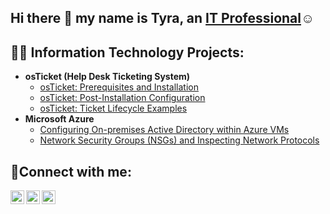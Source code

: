 ## Hi there 👋 my name is Tyra, an <a href="https://linkedin.com/in/tyrajohnson5">IT Professional</a>☺</h1>


<h2>👨‍💻 Information Technology Projects:</h2>

- <b>osTicket (Help Desk Ticketing System)</b>
  - [osTicket: Prerequisites and Installation](https://github.com/tyradanielle/osticket-prereqs)
  - [osTicket: Post-Installation Configuration](https://github.com/tyradanielle/post-install-config)
  - [osTicket: Ticket Lifecycle Examples](https://github.com/tyradanielle/ticket-lifecycle)
- <b>Microsoft Azure</b>
  - [Configuring On-premises Active Directory within Azure VMs](https://github.com/tyradanielle/configure-ad)
  - [Network Security Groups (NSGs) and Inspecting Network Protocols](https://github.com/tyradanielle/azure-network-protocols)

<h2>🤳Connect with me:</h2>

[<img align="left" alt="Josh | Twitter" width="22px" src="https://cdn.jsdelivr.net/npm/simple-icons@v3/icons/twitter.svg" />][twitter]
[<img align="left" alt="Josh | LinkedIn" width="22px" src="https://cdn.jsdelivr.net/npm/simple-icons@v3/icons/linkedin.svg" />][linkedin]
[<img align="left" alt="Josh | Instagram" width="22px" src="https://cdn.jsdelivr.net/npm/simple-icons@v3/icons/instagram.svg" />][instagram]

[twitter]: https://twitter.com/tyrasbankk
[instagram]: https://www.instagram.com/imtyradee
[linkedin]: https://linkedin.com/in/tyrajohnson5

